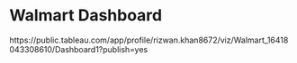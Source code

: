 <h1>Walmart Dashboard</h1>
<a link>https://public.tableau.com/app/profile/rizwan.khan8672/viz/Walmart_16418043308610/Dashboard1?publish=yes</a>
